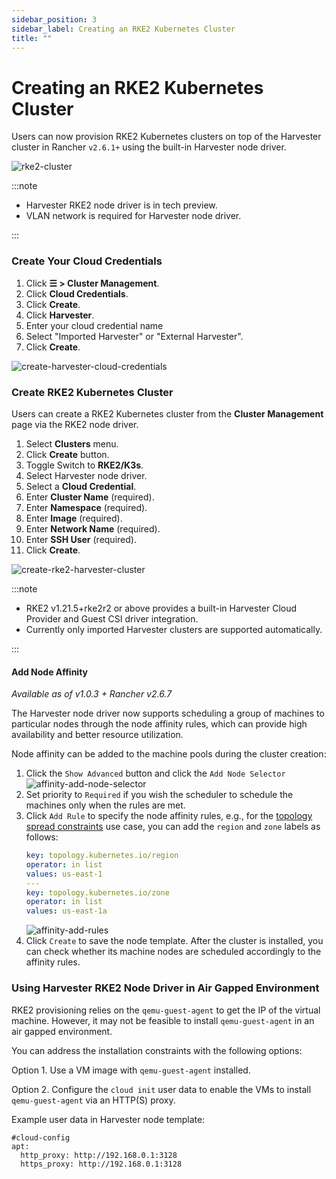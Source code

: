 ```yaml
---
sidebar_position: 3
sidebar_label: Creating an RKE2 Kubernetes Cluster
title: ""
---
```


# Creating an RKE2 Kubernetes Cluster

Users can now provision RKE2 Kubernetes clusters on top of the Harvester cluster in Rancher `v2.6.1+` using the built-in Harvester node driver.

![rke2-cluster](/img/v1.0/rancher/rke2-k3s-node-driver.png)

:::note

- Harvester RKE2 node driver is in tech preview.
- VLAN network is required for Harvester node driver.

:::

### Create Your Cloud Credentials

1. Click **☰ > Cluster Management**.
2. Click **Cloud Credentials**.
3. Click **Create**.
4. Click **Harvester**.
5. Enter your cloud credential name
6. Select "Imported Harvester" or "External Harvester".
7. Click **Create**.

![create-harvester-cloud-credentials](/img/v1.0/rancher/create-cloud-credentials.png)

###  Create RKE2 Kubernetes Cluster

Users can create a RKE2 Kubernetes cluster from the **Cluster Management** page via the RKE2 node driver.

1. Select **Clusters** menu.
2. Click **Create** button.
3. Toggle Switch to **RKE2/K3s**.
4. Select Harvester node driver.
5. Select a **Cloud Credential**.
6. Enter **Cluster Name** (required).
7. Enter **Namespace** (required).
8. Enter **Image** (required).
9. Enter **Network Name** (required).
10. Enter **SSH User** (required).
11. Click **Create**.

![create-rke2-harvester-cluster](/img/v1.0/rancher/create-rke2-harvester-cluster.png)

:::note

- RKE2 v1.21.5+rke2r2 or above provides a built-in Harvester Cloud Provider and Guest CSI driver integration.
- Currently only imported Harvester clusters are supported automatically.

:::

#### Add Node Affinity

_Available as of v1.0.3 + Rancher v2.6.7_

The Harvester node driver now supports scheduling a group of machines to particular nodes through the node affinity rules, which can provide high availability and better resource utilization.

Node affinity can be added to the machine pools during the cluster creation:

1. Click the `Show Advanced` button and click the `Add Node Selector`
   ![affinity-add-node-selector](/img/v1.0/rancher/affinity-rke2-add-node-selector.png)
2. Set priority to `Required` if you wish the scheduler to schedule the machines only when the rules are met.
3. Click `Add Rule` to specify the node affinity rules, e.g., for the [topology spread constraints](./node-driver.md#topology-spread-constraints) use case, you can add the `region` and `zone` labels as follows:
   ```yaml
   key: topology.kubernetes.io/region
   operator: in list 
   values: us-east-1
   ---
   key: topology.kubernetes.io/zone
   operator: in list 
   values: us-east-1a
   ```
   ![affinity-add-rules](/img/v1.0/rancher/affinity-rke2-add-rules.png)
4. Click `Create` to save the node template. After the cluster is installed, you can check whether its machine nodes are scheduled accordingly to the affinity rules.


### Using Harvester RKE2 Node Driver in Air Gapped Environment

RKE2 provisioning relies on the `qemu-guest-agent` to get the IP of the virtual machine. However, it may not be feasible to install `qemu-guest-agent` in an air gapped environment.

You can address the installation constraints with the following options:

Option 1. Use a VM image with `qemu-guest-agent` installed.

Option 2. Configure the `cloud init` user data to enable the VMs to install `qemu-guest-agent` via an HTTP(S) proxy.

Example user data in Harvester node template:
```
#cloud-config
apt:
  http_proxy: http://192.168.0.1:3128
  https_proxy: http://192.168.0.1:3128
```
